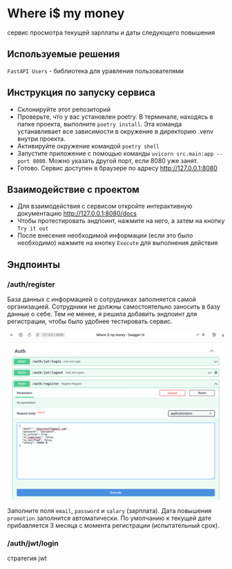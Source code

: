 # Where i$ my money
сервис просмотра текущей зарплаты и даты следующего
повышения

## Используемые решения
`FastAPI Users` -  библиотека для уравления пользователями 


## Инструкция по запуску сервиса

- Склонируйте этот репозиторий
- Проверьте, что у вас установлен poetry. В терминале, находясь в папке проекта, выполните `poetry install`. Эта команда устанавливает все зависимости в окружение в директорию .venv внутри проекта.
- Активируйте окружение командой `poetry shell`
- Запустите приложение с помощью команды `uvicorn src.main:app --port 8080`. Можно указать другой порт, если 8080 уже занят.
- Готово. Сервис доступен в браузере по адресу http://127.0.0.1:8080

## Взаимодействие с проектом
- Для взаимодействия с сервисом откройте интерактивную документацию http://127.0.0.1:8080/docs
- Чтобы протестировать эндпоинт, нажмите на  него, а затем на кнопку `Try it out`
- После внесения необходимой информации (если это было необходимо) нажмите на кнопку `Execute` для выполнения действия

## Эндпоинты
### /auth/register
База данных с информацией о сотрудниках заполняется самой организацией. Сотрудники не должны самостоятельно заносить в базу данные о себе. Тем не менее, я решила добавить эндпоинт для регистрации, чтобы было удобнее тестировать сервис.

![Приветствие](/img/registration.png "Приветствие")

Заполните поля `email`, `password` и `salary` (зарплата). Дата повышения `promotion` заполнится автоматически. По умолчанию к текущей дате прибавляется 3 месяца с момента регистрации (испытательный срок).


### /auth/jwt/login
стратегия jwt


